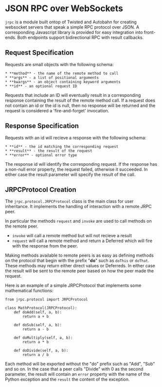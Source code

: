 
JSON RPC over WebSockets
========================

`jrpc` is a module built ontop of Twisted and Autobahn for creating websocket servers that
speak a simple RPC protocol over JSON. A corresponding Javascript library is provided for
easy integration into front-ends. Both endpoints support bidirectional RPC with result
callbacks.


Request Specification
---------------------

Requests are small objects with the following schema:

    * **method** - the name of the remote method to call
    * **args** - a list of positional arguments
    * **kwargs** - an object containing keyword arguments
    * **id** - an optional request ID

Requests that include an ID will eventually result in a corresponding response containing
the result of the remote method call. If a request does not contain an id or the id is
null, then no response will be returned and the request is considered a 'fire-and-forget'
invocation.

Response Specification
----------------------

Requests with an id will recieve a response with the following schema:

    * **id** - the id matching the corresponding request
    * **result** - the result of the request
    * **error** - optional error type

The response id will identify the corresponding request. If the response has a non-null
error property, the request failed, otherwise it succeeded. In either case the result
parameter will specify the result of the call.


JRPCProtocol Creation
---------------------

The `jrpc.protocol.JRPCProtocol` class is the main class for user inheritance. It implements the handling of interaction with a remote JRPC peer.

In particular the methods `request` and `invoke` are used to call methods on the remote peer.

   * `invoke` will call a remote method but will not recieve a result
   * `request` will call a remote method and return a Deferred which will fire with the response from the peer.

Making methods available to remote peers is as easy as defining methods on the protocol that begin with the prefix "**do**" such as `doThis` or `doThat`. These methods may return either direct values or Deferreds. In either case the result will be sent to the remote peer based on how the peer made the request.

Here is an example of a simple JRPCProtocol that implements some mathematical functions:

    from jrpc.protocol import JRPCProtocol
    
    class MathProtocol(JRPCProtocol):
        def doAdd(self, a, b):
            return a + b
    
        def doSub(self, a, b):
            return a - b
    
        def doMultiply(self, a, b):
            return a * b
    
        def doDivide(self, a, b):
            return a / b

Each method will be exported without the "do" prefix such as "Add", "Sub" and so on. In the case that a peer calls "Divide" with 0 as the second parameter, the result will contain an `error` property with the name of the Python exception and the `result` the content of the exception.








